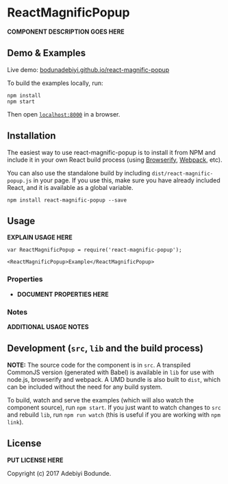 # ReactMagnificPopup

__COMPONENT DESCRIPTION GOES HERE__


## Demo & Examples

Live demo: [bodunadebiyi.github.io/react-magnific-popup](http://bodunadebiyi.github.io/react-magnific-popup/)

To build the examples locally, run:

```
npm install
npm start
```

Then open [`localhost:8000`](http://localhost:8000) in a browser.


## Installation

The easiest way to use react-magnific-popup is to install it from NPM and include it in your own React build process (using [Browserify](http://browserify.org), [Webpack](http://webpack.github.io/), etc).

You can also use the standalone build by including `dist/react-magnific-popup.js` in your page. If you use this, make sure you have already included React, and it is available as a global variable.

```
npm install react-magnific-popup --save
```


## Usage

__EXPLAIN USAGE HERE__

```
var ReactMagnificPopup = require('react-magnific-popup');

<ReactMagnificPopup>Example</ReactMagnificPopup>
```

### Properties

* __DOCUMENT PROPERTIES HERE__

### Notes

__ADDITIONAL USAGE NOTES__


## Development (`src`, `lib` and the build process)

**NOTE:** The source code for the component is in `src`. A transpiled CommonJS version (generated with Babel) is available in `lib` for use with node.js, browserify and webpack. A UMD bundle is also built to `dist`, which can be included without the need for any build system.

To build, watch and serve the examples (which will also watch the component source), run `npm start`. If you just want to watch changes to `src` and rebuild `lib`, run `npm run watch` (this is useful if you are working with `npm link`).

## License

__PUT LICENSE HERE__

Copyright (c) 2017 Adebiyi Bodunde.

